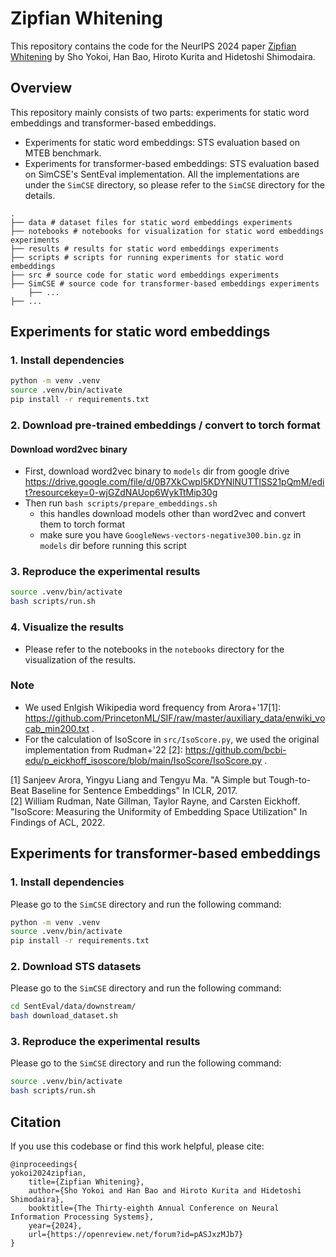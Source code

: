 # Zipfian Whitening

This repository contains the code for the NeurIPS 2024 paper [Zipfian Whitening](https://openreview.net/forum?id=pASJxzMJb7) by Sho Yokoi, Han Bao, Hiroto Kurita and Hidetoshi Shimodaira.

## Overview
This repository mainly consists of two parts: experiments for static word embeddings and transformer-based embeddings.
- Experiments for static word embeddings: STS evaluation based on MTEB benchmark.
- Experiments for transformer-based embeddings: STS evaluation based on SimCSE's SentEval implementation. All the implementations are under the `SimCSE` directory, so please refer to the `SimCSE` directory for the details.
```
.
├── data # dataset files for static word embeddings experiments
├── notebooks # notebooks for visualization for static word embeddings experiments
├── results # results for static word embeddings experiments
├── scripts # scripts for running experiments for static word embeddings
├── src # source code for static word embeddings experiments
├── SimCSE # source code for transformer-based embeddings experiments
    ├── ...
├── ...
```

## Experiments for static word embeddings

### 1. Install dependencies
```bash
python -m venv .venv
source .venv/bin/activate
pip install -r requirements.txt
```
### 2. Download pre-trained embeddings / convert to torch format
#### Download word2vec binary
- First, download word2vec binary to `models` dir from google drive https://drive.google.com/file/d/0B7XkCwpI5KDYNlNUTTlSS21pQmM/edit?resourcekey=0-wjGZdNAUop6WykTtMip30g
- Then run `bash scripts/prepare_embeddings.sh`
    - this handles download models other than word2vec and convert them to torch format
    - make sure you have `GoogleNews-vectors-negative300.bin.gz` in `models` dir before running this script


### 3. Reproduce the experimental results
```bash
source .venv/bin/activate
bash scripts/run.sh
```

### 4. Visualize the results
- Please refer to the notebooks in the `notebooks` directory for the visualization of the results.

### Note
- We used Enlgish Wikipedia word frequency from Arora+'17[1]: https://github.com/PrincetonML/SIF/raw/master/auxiliary_data/enwiki_vocab_min200.txt .
- For the calculation of IsoScore in `src/IsoScore.py`, we used the original implementation from Rudman+'22 [2]: https://github.com/bcbi-edu/p_eickhoff_isoscore/blob/main/IsoScore/IsoScore.py .

[1] Sanjeev Arora, Yingyu Liang and Tengyu Ma. "A Simple but Tough-to-Beat Baseline for Sentence Embeddings" In ICLR, 2017.  
[2] William Rudman, Nate Gillman, Taylor Rayne, and Carsten Eickhoff. "IsoScore: Measuring the Uniformity of Embedding Space Utilization" In Findings of ACL, 2022.

## Experiments for transformer-based embeddings

### 1. Install dependencies
Please go to the `SimCSE` directory and run the following command:
```bash
python -m venv .venv
source .venv/bin/activate
pip install -r requirements.txt
```

### 2. Download STS datasets

Please go to the `SimCSE` directory and run the following command:
```bash
cd SentEval/data/downstream/
bash download_dataset.sh
```

### 3. Reproduce the experimental results
Please go to the `SimCSE` directory and run the following command:
```bash
source .venv/bin/activate
bash scripts/run.sh
```

## Citation
If you use this codebase or find this work helpful, please cite:
```
@inproceedings{
yokoi2024zipfian,
    title={Zipfian Whitening},
    author={Sho Yokoi and Han Bao and Hiroto Kurita and Hidetoshi Shimodaira},
    booktitle={The Thirty-eighth Annual Conference on Neural Information Processing Systems},
    year={2024},
    url={https://openreview.net/forum?id=pASJxzMJb7}
}
```